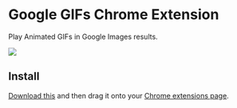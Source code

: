 Google GIFs Chrome Extension
============================

Play Animated GIFs in Google Images results.

![](http://i.imgur.com/CTyAoYG.gif)

## Install

[Download this](https://github.com/peeinears/google-gifs-chrome/blob/master/google-gifs.crx?raw=true) and then drag it onto your [Chrome extensions page](chrome://extensions).
